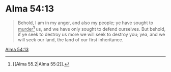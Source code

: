 # Alma 54:13

> Behold, I am in my anger, and also my people; ye have sought to <u>murder</u>[^a] us, and we have only sought to defend ourselves. But behold, if ye seek to destroy us more we will seek to destroy you; yea, and we will seek our land, the land of our first inheritance.

[Alma 54:13](https://www.churchofjesuschrist.org/study/scriptures/bofm/alma/54?lang=eng&id=p13#p13)


[^a]: [[Alma 55.2|Alma 55:2]].  
